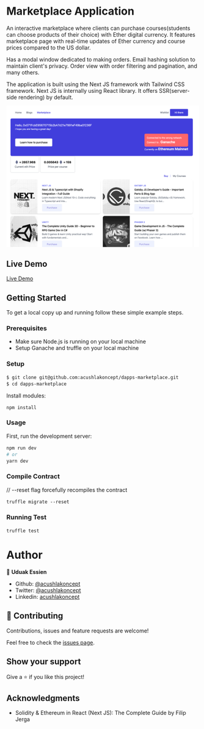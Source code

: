 
# Marketplace Application

An interactive marketplace where clients can purchase courses(students can choose products of their choice) with Ether digital currency.
It features marketplace page with real-time updates of Ether currency and course prices compared to the US dollar.

Has a modal window dedicated to making orders. Email hashing solution to maintain client's privacy. Order view with order filtering and pagination, and many others.

The application is built using the Next JS framework with Tailwind CSS framework. Next JS is internally using React library. It offers SSR(server-side rendering) by default.

![screenshot](./marketplace.png)

## Live Demo
[Live Demo](#)

## Getting Started

To get a local copy up and running follow these simple example steps.

### Prerequisites

- Make sure Node.js is running on your local machine
- Setup Ganache and truffle on your local machine

### Setup

~~~bash
$ git clone git@github.com:acushlakoncept/dapps-marketplace.git
$ cd dapps-marketplace
~~~

Install modules:

```
npm install
```

### Usage

First, run the development server:

```bash
npm run dev
# or
yarn dev
```

### Compile Contract
// --reset flag forcefully recompiles the contract

```
truffle migrate --reset
```

### Running Test
`truffle test`


# Author

👤 **Uduak Essien**

- Github: [@acushlakoncept](https://github.com/acushlakoncept/)
- Twitter: [@acushlakoncept](https://twitter.com/acushlakoncept)
- Linkedin: [acushlakoncept](https://www.linkedin.com/in/acushlakoncept/)

## 🤝 Contributing

Contributions, issues and feature requests are welcome!

Feel free to check the [issues page](issues/).

## Show your support

Give a ⭐️ if you like this project!

## Acknowledgments
- Solidity & Ethereum in React (Next JS): The Complete Guide by Filip Jerga

